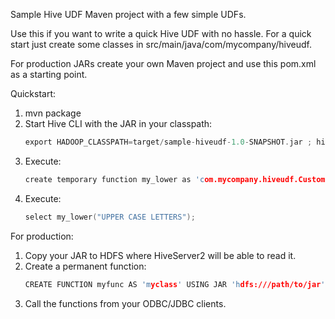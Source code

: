 Sample Hive UDF Maven project with a few simple UDFs.

Use this if you want to write a quick Hive UDF with no hassle.
For a quick start just create some classes in src/main/java/com/mycompany/hiveudf.

For production JARs create your own Maven project and use this pom.xml as a starting point.

Quickstart:
1. mvn package
2. Start Hive CLI with the JAR in your classpath:
      ```c
      export HADOOP_CLASSPATH=target/sample-hiveudf-1.0-SNAPSHOT.jar ; hive
      ```
3. Execute:
      ```c
      create temporary function my_lower as 'com.mycompany.hiveudf.CustomLower'; 
      ```
4. Execute:
      ```c
      select my_lower("UPPER CASE LETTERS");
      ```

For production:
1. Copy your JAR to HDFS where HiveServer2 will be able to read it.
2. Create a permanent function:
      ```c
      CREATE FUNCTION myfunc AS 'myclass' USING JAR 'hdfs:///path/to/jar';
      ```
3. Call the functions from your ODBC/JDBC clients.
